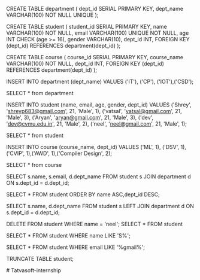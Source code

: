 CREATE TABLE department (
    dept_id SERIAL PRIMARY KEY,
    dept_name VARCHAR(100) NOT NULL UNIQUE
);

CREATE TABLE student (
    student_id SERIAL PRIMARY KEY,
    name VARCHAR(100) NOT NULL,
    email VARCHAR(100) UNIQUE NOT NULL,
    age INT CHECK (age >= 16),
    gender VARCHAR(10),
    dept_id INT,
    FOREIGN KEY (dept_id) REFERENCES department(dept_id)
);

CREATE TABLE course (
    course_id SERIAL PRIMARY KEY,
    course_name VARCHAR(100) NOT NULL,
    dept_id INT,
    FOREIGN KEY (dept_id) REFERENCES department(dept_id)
);


INSERT INTO department (dept_name) 
VALUES ('IT'), ('CP'), ('IOT'),('CSD');

SELECT * from department

INSERT INTO student (name, email, age, gender, dept_id)
VALUES 
('Shrey', 'shreyp683@gmail.com', 21, 'Male', 1),
('vatsal', 'vatsal@gmail.com', 21, 'Male', 3),
('Aryan', 'aryan@gmail.com', 21, 'Male', 3),
('dev', 'dev@cvmu.edu.in', 21, 'Male', 2),
('neel', 'neel@gmail.com', 21, 'Male', 1);

SELECT * from student

INSERT INTO course (course_name, dept_id)
VALUES ('ML', 1), ('DSV', 1),('CVIP', 1),('AWD', 1),('Compiler Design', 2);

SELECT * from course

SELECT s.name, s.email, d.dept_name
FROM student s
JOIN department d ON s.dept_id = d.dept_id;


SELECT * FROM student
ORDER BY name ASC,dept_id DESC;


SELECT s.name, d.dept_name
FROM student s LEFT JOIN department d 
ON s.dept_id = d.dept_id;


DELETE FROM student
WHERE name = 'neel';
SELECT * FROM student



SELECT * FROM student
WHERE name LIKE 'S%';

SELECT * FROM student
WHERE email LIKE '%gmail%';

TRUNCATE TABLE student;

#   T a t v a s o f t - i n t e r n s h i p  
 